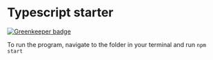 # Typescript starter

[![Greenkeeper badge](https://badges.greenkeeper.io/hyldmo/tsstarter.svg)](https://greenkeeper.io/)

To run the program, navigate to the folder in your terminal and run `npm start`